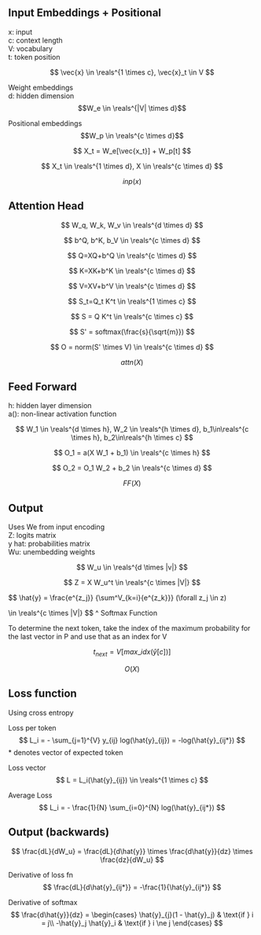 ## Input Embeddings + Positional

x: input  
c: context length  
V: vocabulary  
t: token position

$$
\vec{x} \in \reals^{1 \times c},
\vec{x}_t \in V
$$


Weight embeddings  
d: hidden dimension
$$W_e \in \reals^{|V| \times d}$$

Positional embeddings
$$W_p \in \reals^{c \times d}$$

$$
X_t = 
W_e[\vec{x_t}] +
W_p[t]
$$

$$ 
X_t \in \reals^{1 \times d},
X \in \reals^{c \times d} 
$$

$$ inp(x) $$

## Attention Head
$$
W_q, W_k, W_v \in \reals^{d \times d}
$$

$$
b^Q, b^K, b_V \in \reals^{c \times d}
$$

$$
Q=XQ+b^Q \in \reals^{c \times d}
$$

$$
K=XK+b^K \in \reals^{c \times d}
$$

$$
V=XV+b^V \in \reals^{c \times d}
$$

$$
S_t=Q_t K^t \in \reals^{1 \times c}
$$

$$
S = Q K^t \in \reals^{c \times c}
$$

$$
S' = softmax(\frac{s}{\sqrt{m}})
$$

$$
O = norm(S' \times V) \in \reals^{c \times d}
$$


$$
attn(X)
$$

## Feed Forward
h: hidden layer dimension  
a(): non-linear activation function

$$
W_1 \in \reals^{d \times h}, 
W_2 \in \reals^{h \times d},
b_1\in\reals^{c \times h},
b_2\in\reals^{h \times c}
$$

$$
O_1 = a(X W_1 + b_1) \in \reals^{c \times h}
$$

$$
O_2 = O_1 W_2 + b_2 \in \reals^{c \times d}
$$

$$
FF(X)
$$

## Output
Uses We from input encoding  
Z: logits matrix  
y hat: probabilities matrix  
Wu: unembedding weights

$$
W_u \in \reals^{d \times |v|}
$$

$$
Z = X W_u^t \in \reals^{c \times |V|}
$$

$$
\hat{y} = 
\frac{e^{z_j}}
{\sum^V_{k=i}{e^{z_k}}}
(\forall z_j \in z) 

\in \reals^{c \times |V|}
$$
^ Softmax Function

To determine the next token, take the index of the maximum probability for the last vector in P and use that as an index for V

$$
t_{next} = V[max\_idx(\hat{y}[c])]
$$

$$O(X)$$

## Loss function
Using cross entropy

Loss per token
$$
L_i = - \sum_{j=1}^{V} y_{ij} log(\hat{y}_{ij}) = -log(\hat{y}_{ij*})
$$
\* denotes vector of expected token

Loss vector
$$
L = L_i(\hat{y}_{ij}) \in \reals^{1 \times c}
$$

Average Loss
$$
L_i = - \frac{1}{N} \sum_{i=0}^{N} log(\hat{y}_{ij*})
$$

## Output (backwards)
$$
\frac{dL}{dW_u} = 
\frac{dL}{d\hat{y}} \times
\frac{d\hat{y}}{dz} \times
\frac{dz}{dW_u}
$$

Derivative of loss fn
$$
\frac{dL}{d\hat{y}_{ij*}} =
-\frac{1}{\hat{y}_{ij*}}
$$

Derivative of softmax
$$
\frac{d\hat{y}}{dz} =
\begin{cases}
\hat{y}_{j}(1 - \hat{y}_j) & \text{if } i = j\\
-\hat{y}_j \hat{y}_i & \text{if } i \ne j
\end{cases}
$$

